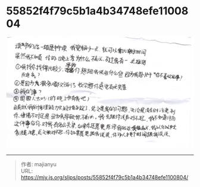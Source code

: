 # 55852f4f79c5b1a4b34748efe1100804

![55852f4f79c5b1a4b34748efe1100804.png](../../images/55852f4f79c5b1a4b34748efe1100804.png)

---

> 作者: majianyu  
> URL: https://mjy.js.org/slips/posts/55852f4f79c5b1a4b34748efe1100804/  

